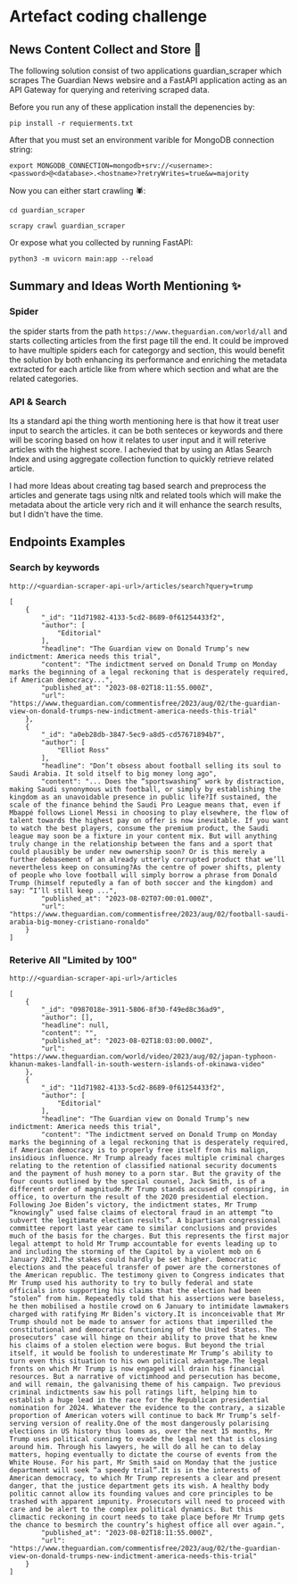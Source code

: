 # Artefact coding challenge
## News Content Collect and Store 📰

The following solution consist of two applications guardian_scraper which scrapes The Guardian News websire and a FastAPI application acting as an API Gateway for querying and reteriving scraped data.

Before you run any of these application install the depenencies by:

`pip install -r requierments.txt`

After that you must set an environment varible for MongoDB connection string:

`export MONGODB_CONNECTION=mongodb+srv://<username>:<password>@<database>.<hostname>?retryWrites=true&w=majority`

Now you can either start crawling 🕷️:

`cd guardian_scraper`

`scrapy crawl guardian_scraper`

Or expose what you collected by running FastAPI:

`python3 -m uvicorn main:app --reload`

## Summary and Ideas Worth Mentioning ✨

### Spider

the spider starts from the path `https://www.theguardian.com/world/all` and starts collecting articles from the first page till the end. It could be improved to have multiple spiders each for categorgy and section, this would benefit the solution by both enhancing its performance and enriching the metadata extracted for each article like from where which section and what are the related categories.

### API & Search 

Its a standard api the thing worth mentioning here is that how it treat user input to search the articles. it can be both senteces or keywords and there will be scoring based on how it relates to user input and it will reterive articles with the highest score. I achevied that by using an Atlas Search Index and using aggregate collection function to quickly retrieve related article. 

I had more Ideas about creating tag based search and preprocess the articles and generate tags using nltk and related tools which will make the metadata about the article very rich and it will enhance the search results, but I didn't have the time.

## Endpoints Examples
### Search by keywords

`http://<guardian-scraper-api-url>/articles/search?query=trump`

```
[
    {
        "_id": "11d71982-4133-5cd2-8689-0f61254433f2",
        "author": [
            "Editorial"
        ],
        "headline": "The Guardian view on Donald Trump’s new indictment: America needs this trial",
        "content": "The indictment served on Donald Trump on Monday marks the beginning of a legal reckoning that is desperately required, if American democracy...",
        "published_at": "2023-08-02T18:11:55.000Z",
        "url": "https://www.theguardian.com/commentisfree/2023/aug/02/the-guardian-view-on-donald-trumps-new-indictment-america-needs-this-trial"
    },
    {
        "_id": "a0eb28db-3847-5ec9-a8d5-cd57671894b7",
        "author": [
            "Elliot Ross"
        ],
        "headline": "Don’t obsess about football selling its soul to Saudi Arabia. It sold itself to big money long ago",
        "content": "... Does the “sportswashing” work by distraction, making Saudi synonymous with football, or simply by establishing the kingdom as an unavoidable presence in public life?If sustained, the scale of the finance behind the Saudi Pro League means that, even if Mbappé follows Lionel Messi in choosing to play elsewhere, the flow of talent towards the highest pay on offer is now inevitable. If you want to watch the best players, consume the premium product, the Saudi league may soon be a fixture in your content mix. But will anything truly change in the relationship between the fans and a sport that could plausibly be under new ownership soon? Or is this merely a further debasement of an already utterly corrupted product that we’ll nevertheless keep on consuming?As the centre of power shifts, plenty of people who love football will simply borrow a phrase from Donald Trump (himself reputedly a fan of both soccer and the kingdom) and say: “I’ll still keep ...",
        "published_at": "2023-08-02T07:00:01.000Z",
        "url": "https://www.theguardian.com/commentisfree/2023/aug/02/football-saudi-arabia-big-money-cristiano-ronaldo"
    }
]
```
### Reterive All "Limited by 100"

`http://<guardian-scraper-api-url>/articles`

```
[
    {
        "_id": "0987018e-3911-5806-8f30-f49ed8c36ad9",
        "author": [],
        "headline": null,
        "content": "",
        "published_at": "2023-08-02T18:03:00.000Z",
        "url": "https://www.theguardian.com/world/video/2023/aug/02/japan-typhoon-khanun-makes-landfall-in-south-western-islands-of-okinawa-video"
    },
    {
        "_id": "11d71982-4133-5cd2-8689-0f61254433f2",
        "author": [
            "Editorial"
        ],
        "headline": "The Guardian view on Donald Trump’s new indictment: America needs this trial",
        "content": "The indictment served on Donald Trump on Monday marks the beginning of a legal reckoning that is desperately required, if American democracy is to properly free itself from his malign, insidious influence. Mr Trump already faces multiple criminal charges relating to the retention of classified national security documents and the payment of hush money to a porn star. But the gravity of the four counts outlined by the special counsel, Jack Smith, is of a different order of magnitude.Mr Trump stands accused of conspiring, in office, to overturn the result of the 2020 presidential election. Following Joe Biden’s victory, the indictment states, Mr Trump “knowingly” used false claims of electoral fraud in an attempt “to subvert the legitimate election results”. A bipartisan congressional committee report last year came to similar conclusions and provides much of the basis for the charges. But this represents the first major legal attempt to hold Mr Trump accountable for events leading up to and including the storming of the Capitol by a violent mob on 6 January 2021.The stakes could hardly be set higher. Democratic elections and the peaceful transfer of power are the cornerstones of the American republic. The testimony given to Congress indicates that Mr Trump used his authority to try to bully federal and state officials into supporting his claims that the election had been “stolen” from him. Repeatedly told that his assertions were baseless, he then mobilised a hostile crowd on 6 January to intimidate lawmakers charged with ratifying Mr Biden’s victory.It is inconceivable that Mr Trump should not be made to answer for actions that imperilled the constitutional and democratic functioning of the United States. The prosecutors’ case will hinge on their ability to prove that he knew his claims of a stolen election were bogus. But beyond the trial itself, it would be foolish to underestimate Mr Trump’s ability to turn even this situation to his own political advantage.The legal fronts on which Mr Trump is now engaged will drain his financial resources. But a narrative of victimhood and persecution has become, and will remain, the galvanising theme of his campaign. Two previous criminal indictments saw his poll ratings lift, helping him to establish a huge lead in the race for the Republican presidential nomination for 2024. Whatever the evidence to the contrary, a sizable proportion of American voters will continue to back Mr Trump’s self-serving version of reality.One of the most dangerously polarising elections in US history thus looms as, over the next 15 months, Mr Trump uses political cunning to evade the legal net that is closing around him. Through his lawyers, he will do all he can to delay matters, hoping eventually to dictate the course of events from the White House. For his part, Mr Smith said on Monday that the justice department will seek “a speedy trial”.It is in the interests of American democracy, to which Mr Trump represents a clear and present danger, that the justice department gets its wish. A healthy body politic cannot allow its founding values and core principles to be trashed with apparent impunity. Prosecutors will need to proceed with care and be alert to the complex political dynamics. But this climactic reckoning in court needs to take place before Mr Trump gets the chance to besmirch the country’s highest office all over again.",
        "published_at": "2023-08-02T18:11:55.000Z",
        "url": "https://www.theguardian.com/commentisfree/2023/aug/02/the-guardian-view-on-donald-trumps-new-indictment-america-needs-this-trial"
    }
]
```
